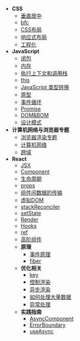 <!-- docs/_sidebar.md -->
* **CSS**
  * [垂直居中](CSS/垂直居中.md)
  * [bfc](CSS/bfc.md)
  * [CSS布局](CSS/css布局.md)
  * [响应式布局](CSS/响应式布局.md)
  * [工程化](CSS/工程化.md)
* **JavaScript**
  * [闭包](/JavaScript/闭包.md)
  * [内存](/JavaScript/内存.md)
  * [执行上下文和调用栈](JavaScript/执行上下文和调用栈.md)
  * [this](/JavaScript/this.md)
  * [JavaScript 类型转换](JavaScript/JavaScript类型转换.md)
  * [原型](JavaScript/原型.md)
  * [事件循环](JavaScript/事件循环.md)
  * [Promise](JavaScript/Promise.md)
  * [DOM&BOM](JavaScript/DOM&BOM.md)
  * [设计模式](JavaScript/设计模式.md)
* **计算机网络与浏览器专题**
  * [浏览器渲染专题](Internet/浏览器渲染.md)
  * [计算机网络](Internet/计算机网络.md)
  * [跨域](Internet/跨域.md)
* **React**
  * [JSX](/React/jsx.md)
  * [Component](React/component.md)
  * [生命周期](/React/lifeCycle.md.md)
  * [props](React/props.md)
  * [组件间数据的传输](/React/shuju.md)
  * [虚拟DOM](/React/virtualDOM.md)
  * [stackReconciler](/React/stackReconciler.md)
  * [setState](/React/setState.md)
  * [Render](/React/render.md)
  * [Hooks](/React/hook.md)
  * [ref](React/ref.md)
  * [高阶组件](React/hoc.md)
  * **原理**
    * [事件原理](React/原理/事件原理.md)
    * [fiber](React/原理/fiber.md)
  * **优化相关**
    * [key](React/key.md)
    * [控制渲染](React/控制渲染.md)
    * [异步渲染](React/异步渲染.md)
    * [如何处理大量数据](React/如何处理大量数据.md)
    * [异常处理](React/异常处理.md)
  * **实践指南**
    * [AsyncComponent](React/实践指南/AsyncComponent.md)
    * [ErrorBoundary](React/实践指南/ErrorBoundary.md)
    * [useAsync](React/实践指南/useAsync%20状态管理.md)
